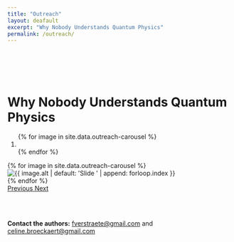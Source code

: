 ```yaml
---
title: "Outreach"
layout: deafault
excerpt: "Why Nobody Understands Quantum Physics"
permalink: /outreach/
---
```


<div style="margin-bottom: 3cm;"></div>

# Why Nobody Understands Quantum Physics

<div id="carousel" class="carousel slide" data-ride="carousel" data-interval="5000" data-pause="hover">

  <!-- Indicators -->
  <ol class="carousel-indicators">
    {% for image in site.data.outreach-carousel %}
      <li data-target="#carousel" data-slide-to="{{ forloop.index0 }}" class="{% if forloop.first %}active{% endif %}"></li>
    {% endfor %}
  </ol>

  <!-- Slides -->
  <div class="carousel-inner">
    {% for image in site.data.outreach-carousel %}
      <div class="carousel-item {% if forloop.first %}active{% endif %}">
        <img src="{{ '/assets/images/' | relative_url }}{{ image.image }}" class="d-block w-100" alt="{{ image.alt | default: 'Slide ' | append: forloop.index }}">
      </div>
    {% endfor %}
  </div>

  <!-- Controls -->
  <a class="carousel-control-prev" href="#carousel" role="button" data-slide="prev">
    <span class="carousel-control-prev-icon" aria-hidden="true"></span>
    <span class="sr-only">Previous</span>
  </a>
  <a class="carousel-control-next" href="#carousel" role="button" data-slide="next">
    <span class="carousel-control-next-icon" aria-hidden="true"></span>
    <span class="sr-only">Next</span>
  </a>

</div>

<br><br>

**Contact the authors:** [fverstraete@gmail.com](mailto:fverstraete@gmail.com) and [celine.broeckaert@gmail.com](mailto:celine.broeckaert@gmail.com)

<div style="margin-bottom: 20cm;"></div>

